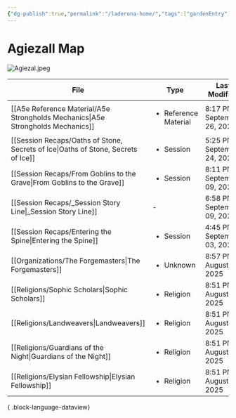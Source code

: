 ```yaml
---
{"dg-publish":true,"permalink":"/laderona-home/","tags":["gardenEntry"]}
---
```


# Agiezall Map

![Agiezal.jpeg](/img/user/zAssets/Agiezal.jpeg)

| File                                                                                 | Type                                 | Last Modified                |
| ------------------------------------------------------------------------------------ | ------------------------------------ | ---------------------------- |
| [[A5e Reference Material/A5e Strongholds Mechanics\|A5e Strongholds Mechanics]]   | <ul><li>Reference Material</li></ul> | 8:17 PM - September 26, 2025 |
| [[Session Recaps/Oaths of Stone, Secrets of Ice\|Oaths of Stone, Secrets of Ice]] | <ul><li>Session</li></ul>            | 5:25 PM - September 24, 2025 |
| [[Session Recaps/From Goblins to the Grave\|From Goblins to the Grave]]           | <ul><li>Session</li></ul>            | 8:11 PM - September 09, 2025 |
| [[Session Recaps/_Session Story Line\|_Session Story Line]]                       | \-                                   | 6:58 PM - September 09, 2025 |
| [[Session Recaps/Entering the Spine\|Entering the Spine]]                         | <ul><li>Session</li></ul>            | 4:45 PM - September 03, 2025 |
| [[Organizations/The Forgemasters\|The Forgemasters]]                              | <ul><li>Unknown</li></ul>            | 8:57 PM - August 17, 2025    |
| [[Religions/Sophic Scholars\|Sophic Scholars]]                                    | <ul><li>Religion</li></ul>           | 8:51 PM - August 17, 2025    |
| [[Religions/Landweavers\|Landweavers]]                                            | <ul><li>Religion</li></ul>           | 8:51 PM - August 17, 2025    |
| [[Religions/Guardians of the Night\|Guardians of the Night]]                      | <ul><li>Religion</li></ul>           | 8:51 PM - August 17, 2025    |
| [[Religions/Elysian Fellowship\|Elysian Fellowship]]                              | <ul><li>Religion</li></ul>           | 8:51 PM - August 17, 2025    |

{ .block-language-dataview}

<!--
# Sessions
![[Sessions.base]]

# NPCs 

![[NPC List.base]]

# World & Lore

![[World Data.base]]
-->

<!--
## Still To-Do
- Ask Dustin what he wants
	- For settlements, Descriptions, shops, and NPCs
		- Shops - Descriptions / NPCs
		- NPCs - Descriptions / Organizations / NPCs
		- Organizations - Descriptions / NPCs
-->
